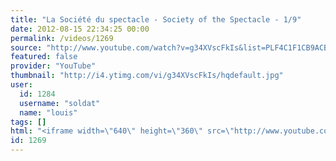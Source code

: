 ```yaml
---
title: "La Société du spectacle - Society of the Spectacle - 1/9"
date: 2012-08-15 22:34:25 00:00
permalink: /videos/1269
source: "http://www.youtube.com/watch?v=g34XVscFkIs&list=PLF4C1F1CB9ACB5F3F&feature=plpp_play_all"
featured: false
provider: "YouTube"
thumbnail: "http://i4.ytimg.com/vi/g34XVscFkIs/hqdefault.jpg"
user:
  id: 1284
  username: "soldat"
  name: "louis"
tags: []
html: "<iframe width=\"640\" height=\"360\" src=\"http://www.youtube.com/embed/videoseries?wmode=transparent&list=PLF4C1F1CB9ACB5F3F\" frameborder=\"0\" allowfullscreen></iframe>"
id: 1269
---
```


